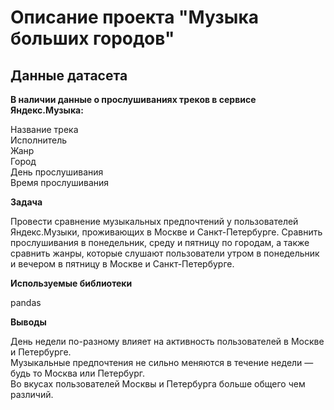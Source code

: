 # Описание проекта "Музыка больших городов"
## Данные датасета
**В наличии данные о прослушиваниях треков в сервисе Яндекс.Музыка:**

Название трека  
Исполнитель  
Жанр  
Город  
День прослушивания  
Время прослушивания 

**Задача**

Провести сравнение музыкальных предпочтений у пользователей Яндекс.Музыки, проживающих в Москве и Санкт-Петербурге. Сравнить прослушивания в понедельник, среду и пятницу по городам, а также сравнить жанры, которые слушают пользователи утром в понедельник и вечером в пятницу в Москве и Санкт-Петербурге.  

**Используемые библиотеки**  

pandas

**Выводы**

День недели по-разному влияет на активность пользователей в Москве и Петербурге.  
Музыкальные предпочтения не сильно меняются в течение недели — будь то Москва или Петербург.   
Во вкусах пользователей Москвы и Петербурга больше общего чем различий.   
